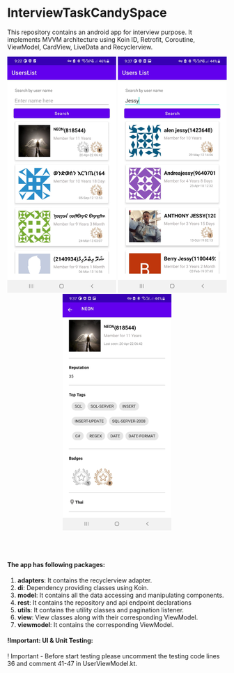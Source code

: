 # InterviewTaskCandySpace

This repository contains an android app for interview purpose. It implements MVVM architecture using Koin ID, Retrofit, Coroutine, ViewModel, CardView, LiveData and Recyclerview.
<p align="center">
  <img src="Screen1.jpeg" width="250"/>
  <img src="Screen2.jpeg" width="250"/>
  <img src="Screen3.jpeg" width="250"/>
</p>
<br>
<br>

#### The app has following packages:
1. **adapters**: It contains the recyclerview adapter.
2. **di**: Dependency providing classes using Koin.
3. **model**: It contains all the data accessing and manipulating components.
4. **rest**: It contains the repository and api endpoint declarations
5. **utils**: It contains the utility classes and pagination listener.
6. **view**: View classes along with their corresponding ViewModel.
7. **viewmodel**: It contains the corresponding ViewModel.

#### !Important: UI & Unit Testing:

! Important - Before start testing please uncomment the testing code lines 36 and comment 41-47 in UserViewModel.kt.
